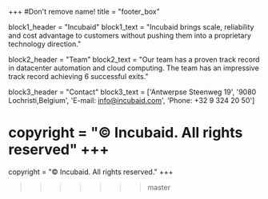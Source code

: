 +++
#Don't remove name!
title = "footer_box"

block1_header = "Incubaid"
block1_text = "Incubaid brings scale, reliability and cost advantage to customers without pushing them into a proprietary technology direction."

block2_header = "Team"
block2_text = "Our team has a proven track record in datacenter automation and cloud computing. The team has an impressive track record achieving 6 successful exits."

block3_header = "Contact"
block3_text = ['Antwerpse Steenweg 19', '9080 Lochristi,Belgium', 'E-mail: info@incubaid.com', 'Phone: +32 9 324 20 50']


copyright = "© Incubaid. All rights reserved"
+++
=======
copyright = "© Incubaid. All rights reserved."
+++
>>>>>>> master
